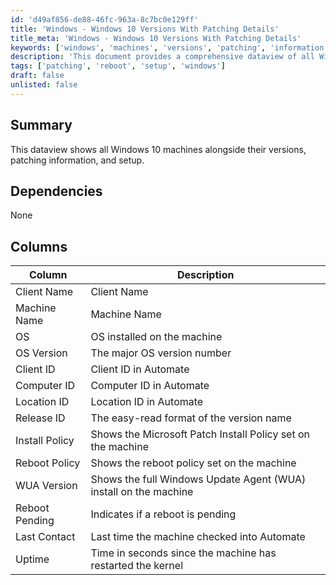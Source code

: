 ```yaml
---
id: 'd49af856-de88-46fc-963a-8c7bc0e129ff'
title: 'Windows - Windows 10 Versions With Patching Details'
title_meta: 'Windows - Windows 10 Versions With Patching Details'
keywords: ['windows', 'machines', 'versions', 'patching', 'information']
description: 'This document provides a comprehensive dataview of all Windows 10 machines, detailing their versions, patching information, and setup. It includes various columns that represent critical data points such as OS version, client ID, and reboot policies.'
tags: ['patching', 'reboot', 'setup', 'windows']
draft: false
unlisted: false
---
```


## Summary

This dataview shows all Windows 10 machines alongside their versions, patching information, and setup.

## Dependencies

None

## Columns

| Column          | Description                                               |
|-----------------|-----------------------------------------------------------|
| Client Name     | Client Name                                              |
| Machine Name    | Machine Name                                             |
| OS              | OS installed on the machine                              |
| OS Version      | The major OS version number                              |
| Client ID       | Client ID in Automate                                    |
| Computer ID     | Computer ID in Automate                                  |
| Location ID     | Location ID in Automate                                  |
| Release ID      | The easy-read format of the version name                |
| Install Policy  | Shows the Microsoft Patch Install Policy set on the machine |
| Reboot Policy    | Shows the reboot policy set on the machine               |
| WUA Version     | Shows the full Windows Update Agent (WUA) install on the machine |
| Reboot Pending   | Indicates if a reboot is pending                         |
| Last Contact     | Last time the machine checked into Automate              |
| Uptime          | Time in seconds since the machine has restarted the kernel |



